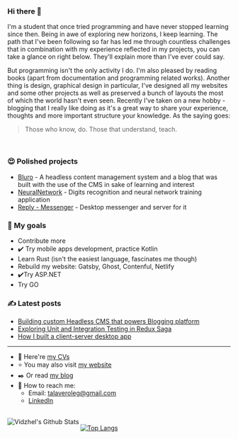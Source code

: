 ### Hi there 👋

I'm a student that once tried programming and have never stopped learning since then. Being in awe of exploring new horizons, I keep learning. The path that I've been following so far has led me through countless challenges that in combination with my experience reflected in my projects, you can take a glance on right below. They'll explain more than I've ever could say.

But programming isn't the only activity I do. I'm also pleased by reading books (apart from documentation and programming related works). Another thing is design, graphical design in particular, I've designed all my websites and some other projects as well as preserved a bunch of layouts the most of which the world hasn't even seen. Recently I've taken on a new hobby - blogging that I really like doing as it's a great way to share your experience, thoughts and more important structure your knowledge. As the saying goes:

> Those who know, do. Those that understand, teach.

</br>

### :heart_eyes: Polished projects

-   [Bluro](https://github.com/Vidzhel/Bluro) - A headless content management system and a blog that was built with the use of the CMS in sake of learning and interest
-   [NeuralNetwork](https://github.com/Vidzhel/NeuralNetwork) - Digits recognition and neural network training application
-   [Reply - Messenger](https://github.com/Vidzhel/Reply-messenger) - Desktop messenger and server for it

### :star2: My goals

-   Contribute more
-   :heavy_check_mark: Try mobile apps development, practice Kotlin
-   Learn Rust (isn't the easiest language, fascinates me though)
-   Rebuild my website: Gatsby, Ghost, Contenful, Netlify
-   :heavy_check_mark:Try ASP.NET
-   Try GO

### :writing_hand: Latest posts

<!-- BLOG-POST-LIST:START -->
- [Building custom Headless CMS that powers Blogging platform](https://medium.com/@vidzhel/building-custom-headless-cms-that-powers-blogging-platform-d6d33515f109?source=rss-5e045cb0693e------2)
- [Exploring Unit and Integration Testing in Redux Saga](https://medium.com/swlh/exploring-unit-and-integration-testing-in-redux-saga-41af34d82033?source=rss-5e045cb0693e------2)
- [How I built a client-server desktop app](https://medium.com/@vidzhel/how-i-built-a-client-server-desktop-app-50362478ccff?source=rss-5e045cb0693e------2)
<!-- BLOG-POST-LIST:END -->

---

-   :page_facing_up: Here're [my CVs][cv]
-   :star: You may also visit [my website][website]
-   :black_nib: Or read [my blog][medium]
-   :raised_hands: How to reach me:
    -   Email: talaveroleg@gmail.com
    -   [LinkedIn][linkedin]

</br>

<img align="left" alt="Vidzhel's Github Stats" src="https://github-readme-stats.vercel.app/api?username=Vidzhel&show_icons=true&hide_border=true&title_color=#E22A50&icon_color=#E22A50&text_color=#F7F7F7&bg_color=#23232B&card_width=838"/>

[![Top Langs](https://github-readme-stats.vercel.app/api/top-langs/?username=Vidzhel&layout=compact)](https://github.com/anuraghazra/github-readme-stats)

[website]: https://olegtalaver.pp.ua/
[linkedin]: https://www.linkedin.com/in/vidzhel/
[medium]: https://medium.com/@vidzhel
[cv]: https://drive.google.com/drive/folders/1D4CBX4u-Ctkn0KeWfwx8yQF7lxfw9Vcs?usp=sharing
